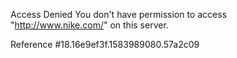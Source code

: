 Access Denied You don't have permission to access "http://www.nike.com/" on this server.

Reference #18.16e9ef3f.1583989080.57a2c09